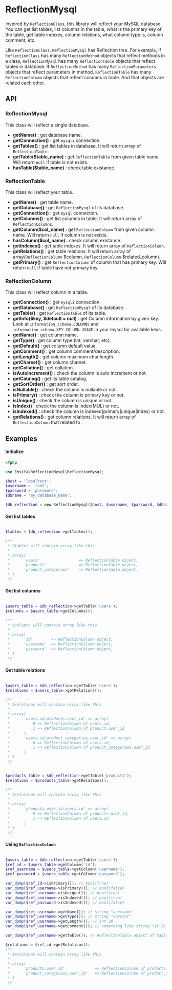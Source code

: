 ReflectionMysql
===========================

Inspired by `ReflectionClass`, this library will reflect your MySQL database. You can get list tables, list columns in the table, what is the primary key of the table, get table indexes, column relations, what column type is, column comment, etc.

Like `ReflectionClass`, `ReflectionMysql` has Reflection tree. 
For example, if `ReflectionClass` has many `ReflectionMethod` objects that reflect methods in a class, `ReflectionMysql` has many `ReflectionTable` objects that reflect tables in database. If `ReflectionMethod` has many `ReflectionParameters` objects that reflect parameters in method, `ReflectionTable` has many `ReflectionColumn` objects that reflect columns in table. And that objects are related each other. 

## API

### ReflectionMysql

This class will reflect a single database.

* **getName()** : get database name.
* **getConnection()** : get `mysqli` connection.
* **getTables()** : get list tables in database. It will return array of `ReflectionTable`.
* **getTable($table_name)** : get `ReflectionTable` from given table name. Will return `null` if table is not exists. 
* **hasTable($table_name)** : check table existance.

### ReflectionTable

This class will reflect your table.

* **getName()** : get table name.
* **getDatabase()** : get `ReflectionMysql` of its database.
* **getConnection()** : get `mysql` connection.
* **getColumns()** : get list columns in table. It will return array of `ReflectionColumns`.
* **getColumn($col_name)** : get `ReflectionColumn` from given column name. Will return `null` if column is not exists.
* **hasColumn($col_name)** : check column existance.
* **getIndexes()** : get table indexes. It will return array of `ReflectionColumn`.
* **getRelations()** : get table relations. It will return array of array(`ReflectionColumn` $column, `ReflectionColumn` $related_column).
* **getPrimary()** : get `ReflectionColumn` of column that has primary key. Will return `null` if table have not primary key.

### ReflectionColumn

This class will reflect column in a table.

* **getConnection()** : get `mysqli` connection.
* **getDatabase()** : get `ReflectionMysql` of its database.
* **getTable()** : get `ReflectionTable` of its table.
* **getInfo($key, $default = null)** : get Column information by given key. Look at `information_schema.COLUMNS` and `information_schema.KEY_COLUMN_USAGE` in your mysql for available keys.
* **getName()** : get column name.
* **getType()** : get column type (int, varchar, etc).
* **getDefault()** : get column default value.
* **getComment()** : get column comment/description.
* **getLength()** : get column maximum char length.
* **getCharset()** : get column charset.
* **getCollation()** : get collation.
* **isAutoIncrement()** : check the column is auto increment or not.
* **getCatalog()** : get its table catalog.
* **getSortOrder()** : get sort order.
* **isNullable()** : check the column is nullable or not.
* **isPrimary()** : check the column is primary key or not.
* **isUnique()** : check the column is unique or not.
* **isIndex()** : check the column is index(MUL) or not.
* **isIndexed()** : check the column is indexed(primary|unique|index) or not. 
* **getRelations()** : get column relations. It will return array of `ReflectionColumn` that related to .

## Examples

#### Initialize

```php
<?php

use Emsifa\ReflectionMysql\ReflectionMysql;

$host = 'localhost';
$username = 'root';
$password = 'password';
$dbname = 'my_database_name';

$db_reflection = new ReflectionMysql($host, $username, $password, $dbname);

```

#### Get list tables

```php

$tables = $db_reflection->getTables();

/**
 * $tables will contain array like this
 *
 * array(
 *      'users'                 => ReflectionTable object,
 *      'products'              => ReflectionTable object,
 *      'product_categories'    => ReflectionTable object,
 * )
 */
```

#### Get list columns

```php

$users_table = $db_reflection->getTable('users');
$columns = $users_table->getColumns();

/**
 * $columns will contain array like this
 *
 * array(
 *      'id'        => ReflectionColumn object,
 *      'username'  => ReflectionColumn object,
 *      'password'  => ReflectionColumn object,
 * )
 */
```

#### Get table relations

```php

$users_table = $db_reflection->getTable('users');
$relations = $users_table->getRelations();

/**
 * $relations will contain array like this
 *
 * array(
 *      'users.id:products.user_id' => array(
 *          0 => ReflectionColumn of users.id, 
 *          1 => ReflectionColumn of product.user_id
 *      ),
 *      'users.id:product_categories.user_id' => array(
 *          0 => ReflectionColumn of users.id, 
 *          1 => ReflectionColumn of product_categories.user_id
 *      ),
 * )
 */
```

```php

$products_table = $db_reflection->getTable('products');
$relations = $products_table->getRelations();

/**
 * $relations will contain array like this
 *
 * array(
 *      'products.user_id:users.id' => array(
 *          0 => ReflectionColumn of products.user_id,
 *          1 => ReflectionColumn of users.id
 *      )
 * )
 */
```

#### Using `ReflectionColumn`

```php

$users_table = $db_reflection->getTable('users');
$ref_id = $users_table->getColumn('id');
$ref_username = $users_table->getColumn('username');
$ref_password = $users_table->getColumn('password');

var_dump($ref_id->isPrimary()); // bool(true)
var_dump($ref_username->isPrimary()); // bool(false)
var_dump($ref_username->isUnique()); // bool(true)
var_dump($ref_username->isIndexed()); // bool(true)
var_dump($ref_password->isIndexed()); // bool(false)

var_dump($ref_username->getName()); // string "username"
var_dump($ref_username->getType()); // string "varchar"
var_dump($ref_username->getLength()); // int 20
var_dump($ref_username->getComment()); // something like string "it is unique dude, and it must only contain [a-zA-Z0-9_]"

var_dump($ref_username->getTable()); // ReflectionTable object of table users

$relations = $ref_id->getRelations();
/**
 * $relations will contain array like this
 *
 * array(
 *      'products.user_id'             => ReflectionColumn of products.user_id,
 *      'product_categories.user_id'   => ReflectionColumn of product_categories.user_id,
 * )
 */
```